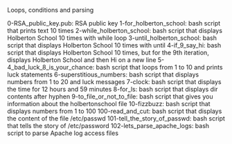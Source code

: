 Loops, conditions and parsing

0-RSA_public_key.pub: RSA public key
1-for_holberton_school: bash script that prints text 10 times
2-while_holberton_school: bash script that displays Holberton School 10 times with while loop
3-until_holberton_school: bash script that displays Holberton School 10 times with until
4-if_9_say_hi: bash script that displays Holberton School 10 times, but for the 9th iteration, displays Holberton School and then Hi on a new line
5-4_bad_luck_8_is_your_chance: bash script that loops from 1 to 10 and prints luck statements
6-superstitious_numbers: bash script that displays numbers from 1 to 20 and luck messages
7-clock: bash script that displays the time for 12 hours and 59 minutes
8-for_ls: bash script that displays dir contents after hyphen
9-to_file_or_not_to_file: bash script that gives you information about the holbertonschool file
10-fizzbuzz: bash script that displays numbers from 1 to 100
100-read_and_cut: bash script that displays the content of the file /etc/passwd
101-tell_the_story_of_passwd: bash script that tells the story of /etc/password
102-lets_parse_apache_logs: bash script to parse Apache log access files
